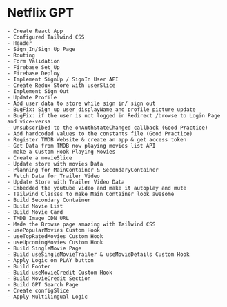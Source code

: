 # Netflix GPT

    - Create React App
    - Configured Tailwind CSS
    - Header
    - Sign In/Sign Up Page
    - Routing
    - Form Validation
    - Firebase Set Up
    - Firebase Deploy
    - Implement SignUp / SignIn User API
    - Create Redux Store with userSlice
    - Implement Sign Out
    - Update Profile
    - Add user data to store while sign in/ sign out
    - BugFix: Sign up user displayName and profile picture update
    - BugFix: if the user is not logged in Redirect /browse to Login Page and vice-versa
    - Unsubscribed to the onAuthStateChanged callback (Good Practice)
    - Add hardcoded values to the constants file (Good Practice)
    - Register TMDB Website & create an app & get access token
    - Get Data from TMDB now playing movies list API
    - make a Custom Hook Playing Movies
    - Create a movieSlice
    - Update store with movies Data
    - Planning for MainContainer & SecondaryContainer
    - Fetch Data for Trailer Video
    - Update Store with Trailer Video Data
    - Embedded the youtube video and make it autoplay and mute
    - Tailwind Classes to make Main Container look awesome
    - Build Secondary Container
    - Build Movie List
    - Build Movie Card
    - TMDB Image CDN URL
    - Made the Browse page amazing with Tailwind CSS
    - usePopularMovies Custom Hook
    - useTopRatedMovies Custom Hook
    - useUpcomingMovies Custom Hook
    - Build SingleMovie Page
    - Build useSingleMovieTrailer & useMovieDetails Custom Hook
    - Apply Logic on PLAY button
    - Build Footer
    - Build useMovieCredit Custom Hook
    - Build MovieCredit Section
    - Build GPT Search Page
    - Create configSlice
    - Apply Multilingual Logic
